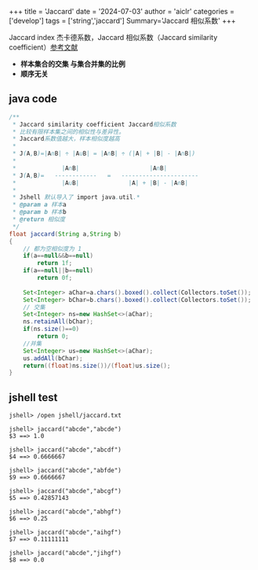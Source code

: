 +++
title = 'Jaccard'
date = '2024-07-03'
author = 'aiclr'
categories = ['develop']
tags = ['string','jaccard']
Summary='Jaccard 相似系数'
+++

Jaccard index 杰卡德系数，Jaccard 相似系数（Jaccard similarity coefficient）[参考文献](https://nph.onlinelibrary.wiley.com/doi/epdf/10.1111/j.1469-8137.1912.tb05611.x)

- **样本集合的交集 与集合并集的比例**
- **顺序无关**

## java code

```java
/**
 * Jaccard similarity coefficient Jaccard相似系数
 * 比较有限样本集之间的相似性与差异性。
 * Jaccard系数值越大，样本相似度越高
 *
 * J(A,B)=|A∩B| ÷ |A∪B| = |A∩B| ÷ (|A| + |B| - |A∩B|)
 *
 *             |A∩B|                    |A∩B|
 * J(A,B)=   ------------   =   ----------------------
 *             |A∪B|              |A| + |B| - |A∩B|
 *
 * Jshell 默认导入了 import java.util.*
 * @param a 样本a
 * @param b 样本b
 * @return 相似度
 */
float jaccard(String a,String b)
{
    // 都为空相似度为 1
    if(a==null&&b==null)
        return 1f;
    if(a==null||b==null)
        return 0f;
    
    Set<Integer> aChar=a.chars().boxed().collect(Collectors.toSet());
    Set<Integer> bChar=b.chars().boxed().collect(Collectors.toSet());
    // 交集
    Set<Integer> ns=new HashSet<>(aChar);
    ns.retainAll(bChar);
    if(ns.size()==0)
        return 0;
    //并集
    Set<Integer> us=new HashSet<>(aChar);
    us.addAll(bChar);
    return((float)ns.size())/(float)us.size();
}
```

## jshell test

```text
jshell> /open jshell/jaccard.txt

jshell> jaccard("abcde","abcde")
$3 ==> 1.0

jshell> jaccard("abcde","abcdf")
$4 ==> 0.6666667

jshell> jaccard("abcde","abfde")
$9 ==> 0.6666667

jshell> jaccard("abcde","abcgf")
$5 ==> 0.42857143

jshell> jaccard("abcde","abhgf")
$6 ==> 0.25

jshell> jaccard("abcde","aihgf")
$7 ==> 0.11111111

jshell> jaccard("abcde","jihgf")
$8 ==> 0.0
```